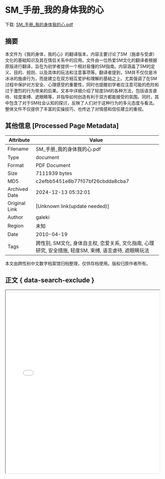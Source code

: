 # SM_手册_我的身体我的心

<!-- tcd_download_link -->
下载: <a href="../SM_手册_我的身体我的心.pdf" download>SM_手册_我的身体我的心.pdf</a>
<!-- tcd_download_link_end -->

## 摘要

<!-- tcd_abstract -->
本文件为《我的身体，我的心》的翻译版本，内容主要讨论了SM（施虐与受虐）文化的基础知识及其在情侣关系中的应用。文件由一位热爱SM文化的翻译者根据原版进行翻译，旨在为初学者提供一个相对易懂的SM指南。内容涵盖了SM的定义、目的、规则、以及具体的玩法和注意事项等。翻译者提到，SM并不仅仅是冷冰冰的施虐行为，而是建立在双方相互爱护和理解的基础之上。尤其强调了在SM过程中保护对方安全、心理感受的重要性，同时也提醒初学者应注意可能的危险和过于激烈的行为带来的后果。文本中详细介绍了轻度SM的各种方法，包括语言虐待、轻度束缚、遮眼睛等，并指导如何创造有利于双方都能接受的氛围。同时，其中包含了对于SM社会认知的探讨，反映了人们对于这种行为的多元态度与看法。整体文件不仅提供了丰富的实操技巧，也传达了对情感和信任建立的重视。

<!-- tcd_abstract_end -->

## 其他信息 [Processed Page Metadata]

| Attribute       | Value                                  |
|-----------------|----------------------------------------|
| Filename        | SM_手册_我的身体我的心.pdf                             |
| Type            | document                                 |
| Format          | PDF Document                               |
| Size            | 7111939 bytes                           |
| MD5             | c2efbb5451e8b77f07bf26cbdda8cba7                                  |
| Archived Date   | 2024-12-13 05:32:01                             |
| Original Link   | [Unknown link(update needed)]                         |
| Author          | galeki                               |
| Region          | 未知                               |
| Date            | 2010-04-19                                 |
| Tags            | 跨性别, SM文化, 身体自主权, 恋爱关系, 文化指南, 心理研究, 安全措施, 轻度SM, 束缚, 语言虐待, 遮眼睛玩法                                 |

本文由跨性别中文数字档案馆归档整理，仅供存档使用。版权归原作者所有。


## 正文 { data-search-exclude }

<!-- tcd_main_text -->
<iframe src="../SM_手册_我的身体我的心.pdf" width="100%" height="600px">
    <p>无法显示PDF，请下载查看。</p>
</iframe>
<!-- tcd_main_text_end -->

